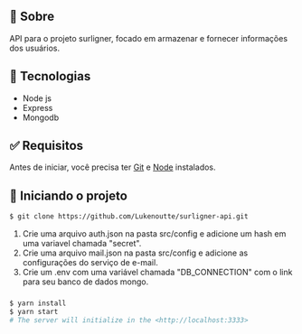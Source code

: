 ## 🎯 Sobre

API para o projeto surligner, focado em armazenar e fornecer informações dos usuários.

## 🚀 Tecnologias

- Node js
- Express
- Mongodb

## ✅ Requisitos

Antes de iniciar, você precisa ter [Git](https://git-scm.com) e [Node](https://nodejs.org/en/) instalados.

## 🔌 Iniciando o projeto
```bash
$ git clone https://github.com/Lukenoutte/surligner-api.git
```
1. Crie uma arquivo auth.json na pasta src/config e adicione um hash em uma variavel chamada "secret".
2. Crie uma arquivo mail.json na pasta src/config e adicione as configurações do serviço de e-mail.
3. Crie um .env com uma variável chamada "DB_CONNECTION" com o link para seu banco de dados mongo.

### 

```bash
$ yarn install
$ yarn start
# The server will initialize in the <http://localhost:3333>
```
